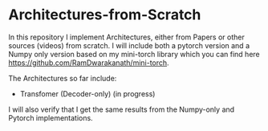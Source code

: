 # Architectures-from-Scratch

In this repository I implement Architectures, either from Papers or other sources (videos) from scratch. I will include both a pytorch version and a Numpy only version based on my mini-torch library which you can find here https://github.com/RamDwarakanath/mini-torch.

The Architectures so far include:
 - Transfomer (Decoder-only) (in progress)


I will also verify that I get the same results from the Numpy-only and Pytorch implementations.
